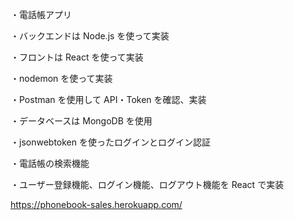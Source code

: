 ・電話帳アプリ

・バックエンドは Node.js を使って実装

・フロントは React を使って実装

・nodemon を使って実装

・Postman を使用して API・Token を確認、実装

・データベースは MongoDB を使用

・jsonwebtoken を使ったログインとログイン認証

・電話帳の検索機能

・ユーザー登録機能、ログイン機能、ログアウト機能を React で実装

https://phonebook-sales.herokuapp.com/
